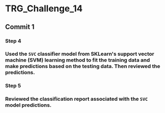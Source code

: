 # TRG_Challenge_14

## Commit 1
### Step 4
### Used the `SVC` classifier model from SKLearn's support vector machine (SVM) learning method to fit the training data and make predictions based on the testing data. Then reviewed the predictions.

### Step 5 
### Reviewed the classification report associated with the `SVC` model predictions. 


